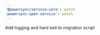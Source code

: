 ```yaml
---
'@powersync/service-core': patch
'powersync-open-service': patch
---
```


Add logging and hard exit to migration script
